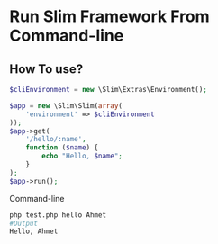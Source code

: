 Run Slim Framework From Command-line
=========

How To use?
--------------

```php
$cliEnvironment = new \Slim\Extras\Environment();

$app = new \Slim\Slim(array(
    'environment' => $cliEnvironment
));
$app->get(
    '/hello/:name',
    function ($name) {
        echo "Hello, $name";
    }
);
$app->run();
```

Command-line
```sh
php test.php hello Ahmet
#Output
Hello, Ahmet
```
